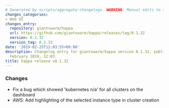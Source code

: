 ```yaml
---
# Generated by scripts/aggregate-changelogs. WARNING: Manual edits to this files will be overwritten.
changes_categories:
- Web UI
changes_entry:
  repository: giantswarm/happa
  url: https://github.com/giantswarm/happa/releases/tag/0.1.32
  version: 0.1.32
  version_tag: 0.1.32
date: '2019-02-25T12:03:55+00:00'
description: Changelog entry for giantswarm/happa version 0.1.32, published on 25
  February 2019, 12:03.
title: happa release v0.1.32
---
```


### Changes

- Fix a bug which showed 'kubernetes n/a' for all clusters on the dashboard
- AWS: Add highlighting of the selected instance type in cluster creation

